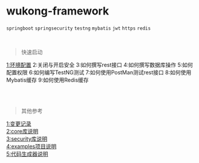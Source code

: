 wukong-framework
===


`springboot` `springsecurity` `testng`  `mybatis` `jwt` `https` `redis`

<br>

>快速启动

[1:环境配置](reference/readme.md "开打环境配置文档")
2:关闭与开启安全
3:如何撰写rest接口
4:如何撰写数据库操作
5:如何配置权限
6:如何编写TestNG测试
7:如何使用PostMan测试rest接口
8:如何使用Mybatis缓存
9:如何使用Redis缓存


<br>
<br>

>其他参考

[1:变更记录](reference/log.md "开打变更记录文档")<br>
[2:core库说明](wukong-core/readme.md )<br>
[3:security库说明](wukong-security/readme.md )<br>
[4:examples项目说明](wukong-examples/readme.md )<br>
[5:代码生成器说明](wukong-generator/readme.md )<br>


<br>

